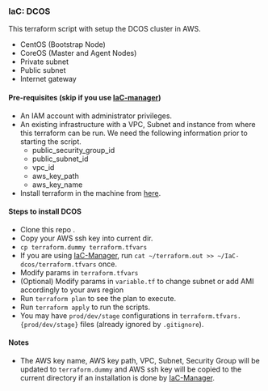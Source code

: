 ### IaC: DCOS
This terraform script with setup the DCOS cluster in AWS.
 - CentOS (Bootstrap Node)
 - CoreOS (Master and Agent Nodes)
 - Private subnet
 - Public subnet
 - Internet gateway

#### Pre-requisites (skip if you use [IaC-manager][iac-manager])
- An IAM account with administrator privileges.
- An existing infrastructure with a VPC, Subnet and instance from where this terraform can be run.
  We need the following information prior to starting the script.
  - public_security_group_id
  - public_subnet_id
  - vpc_id
  - aws_key_path
  - aws_key_name
- Install terraform in the machine from [here][terraform-install].

#### Steps to install DCOS
- Clone this repo .
- Copy your AWS ssh key into current dir.
- `cp terraform.dummy terraform.tfvars`
- If you are using [IaC-Manager][iac-manager], run ```cat ~/terraform.out >> ~/IaC-dcos/terraform.tfvars``` once.
- Modify params in `terraform.tfvars`
- (Optional) Modify params in `variable.tf` to change subnet or add AMI accordingly to your aws region
- Run `terraform plan` to see the plan to execute.
- Run `terraform apply` to run the scripts.
- You may have `prod/dev/stage` configurations in
`terraform.tfvars.{prod/dev/stage}` files (already ignored by `.gitignore`).

#### Notes
- The AWS key name, AWS key path, VPC, Subnet, Security Group will be updated to `terraform.dummy`
and AWS ssh key will be copied to the current directory if an installation is done by [IaC-Manager][iac-manager].

[iac-manager]: <https://github.com/microservices-today/IaC-manager>
[terraform-install]: <https://www.terraform.io/intro/getting-started/install.html>
